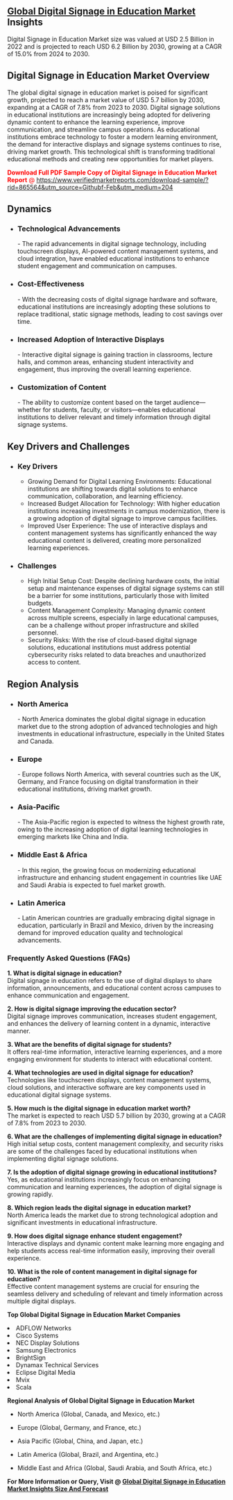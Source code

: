 <h2><a href="https://www.verifiedmarketreports.com/download-sample/?rid=865564&amp;utm_source=Githubf&amp;utm_medium=204" target="_blank">Global Digital Signage in Education Market</a> Insights</h2><p>Digital Signage in Education Market size was valued at USD 2.5 Billion in 2022 and is projected to reach USD 6.2 Billion by 2030, growing at a CAGR of 15.0% from 2024 to 2030.</p><p> <h2>Digital Signage in Education Market Overview</h2> <p>The global digital signage in education market is poised for significant growth, projected to reach a market value of USD 5.7 billion by 2030, expanding at a CAGR of 7.8% from 2023 to 2030. Digital signage solutions in educational institutions are increasingly being adopted for delivering dynamic content to enhance the learning experience, improve communication, and streamline campus operations. As educational institutions embrace technology to foster a modern learning environment, the demand for interactive displays and signage systems continues to rise, driving market growth. This technological shift is transforming traditional educational methods and creating new opportunities for market players.</p> <p><p><span class=""><span style="color: #ff0000;"><strong>Download Full PDF Sample Copy of Digital Signage in Education Market Report</strong> @ </span><a href="https://www.verifiedmarketreports.com/download-sample/?rid=865564&amp;utm_source=Githubf-Feb&amp;utm_medium=204" target="_blank">https://www.verifiedmarketreports.com/download-sample/?rid=865564&amp;utm_source=Githubf-Feb&amp;utm_medium=204</a></span></p></p> <h2>Dynamics</h2> <ul> <li><h3>Technological Advancements</h3> - The rapid advancements in digital signage technology, including touchscreen displays, AI-powered content management systems, and cloud integration, have enabled educational institutions to enhance student engagement and communication on campuses.</li> <li><h3>Cost-Effectiveness</h3> - With the decreasing costs of digital signage hardware and software, educational institutions are increasingly adopting these solutions to replace traditional, static signage methods, leading to cost savings over time.</li> <li><h3>Increased Adoption of Interactive Displays</h3> - Interactive digital signage is gaining traction in classrooms, lecture halls, and common areas, enhancing student interactivity and engagement, thus improving the overall learning experience.</li> <li><h3>Customization of Content</h3> - The ability to customize content based on the target audience—whether for students, faculty, or visitors—enables educational institutions to deliver relevant and timely information through digital signage systems.</li> </ul> <h2>Key Drivers and Challenges</h2> <ul> <li><h3>Key Drivers</h3> <ul> <li>Growing Demand for Digital Learning Environments: Educational institutions are shifting towards digital solutions to enhance communication, collaboration, and learning efficiency.</li> <li>Increased Budget Allocation for Technology: With higher education institutions increasing investments in campus modernization, there is a growing adoption of digital signage to improve campus facilities.</li> <li>Improved User Experience: The use of interactive displays and content management systems has significantly enhanced the way educational content is delivered, creating more personalized learning experiences.</li> </ul> </li> <li><h3>Challenges</h3> <ul> <li>High Initial Setup Cost: Despite declining hardware costs, the initial setup and maintenance expenses of digital signage systems can still be a barrier for some institutions, particularly those with limited budgets.</li> <li>Content Management Complexity: Managing dynamic content across multiple screens, especially in large educational campuses, can be a challenge without proper infrastructure and skilled personnel.</li> <li>Security Risks: With the rise of cloud-based digital signage solutions, educational institutions must address potential cybersecurity risks related to data breaches and unauthorized access to content.</li> </ul> </li> </ul> <h2>Region Analysis</h2> <ul> <li><h3>North America</h3> - North America dominates the global digital signage in education market due to the strong adoption of advanced technologies and high investments in educational infrastructure, especially in the United States and Canada.</li> <li><h3>Europe</h3> - Europe follows North America, with several countries such as the UK, Germany, and France focusing on digital transformation in their educational institutions, driving market growth.</li> <li><h3>Asia-Pacific</h3> - The Asia-Pacific region is expected to witness the highest growth rate, owing to the increasing adoption of digital learning technologies in emerging markets like China and India.</li> <li><h3>Middle East & Africa</h3> - In this region, the growing focus on modernizing educational infrastructure and enhancing student engagement in countries like UAE and Saudi Arabia is expected to fuel market growth.</li> <li><h3>Latin America</h3> - Latin American countries are gradually embracing digital signage in education, particularly in Brazil and Mexico, driven by the increasing demand for improved education quality and technological advancements.</li> </ul> <h3>Frequently Asked Questions (FAQs)</h3> <p><strong>1. What is digital signage in education?</strong><br>Digital signage in education refers to the use of digital displays to share information, announcements, and educational content across campuses to enhance communication and engagement.</p> <p><strong>2. How is digital signage improving the education sector?</strong><br>Digital signage improves communication, increases student engagement, and enhances the delivery of learning content in a dynamic, interactive manner.</p> <p><strong>3. What are the benefits of digital signage for students?</strong><br>It offers real-time information, interactive learning experiences, and a more engaging environment for students to interact with educational content.</p> <p><strong>4. What technologies are used in digital signage for education?</strong><br>Technologies like touchscreen displays, content management systems, cloud solutions, and interactive software are key components used in educational digital signage systems.</p> <p><strong>5. How much is the digital signage in education market worth?</strong><br>The market is expected to reach USD 5.7 billion by 2030, growing at a CAGR of 7.8% from 2023 to 2030.</p> <p><strong>6. What are the challenges of implementing digital signage in education?</strong><br>High initial setup costs, content management complexity, and security risks are some of the challenges faced by educational institutions when implementing digital signage solutions.</p> <p><strong>7. Is the adoption of digital signage growing in educational institutions?</strong><br>Yes, as educational institutions increasingly focus on enhancing communication and learning experiences, the adoption of digital signage is growing rapidly.</p> <p><strong>8. Which region leads the digital signage in education market?</strong><br>North America leads the market due to strong technological adoption and significant investments in educational infrastructure.</p> <p><strong>9. How does digital signage enhance student engagement?</strong><br>Interactive displays and dynamic content make learning more engaging and help students access real-time information easily, improving their overall experience.</p> <p><strong>10. What is the role of content management in digital signage for education?</strong><br>Effective content management systems are crucial for ensuring the seamless delivery and scheduling of relevant and timely information across multiple digital displays.</p> </p><p><strong>Top Global Digital Signage in Education Market Companies</strong></p><div data-test-id=""><p><li>ADFLOW Networks</li><li> Cisco Systems</li><li> NEC Display Solutions</li><li> Samsung Electronics</li><li> BrightSign</li><li> Dynamax Technical Services</li><li> Eclipse Digital Media</li><li> Mvix</li><li> Scala</li></p><div><strong>Regional Analysis of&nbsp;Global Digital Signage in Education Market</strong></div><ul><li dir="ltr"><p dir="ltr">North America&nbsp;(Global, Canada, and Mexico, etc.)</p></li><li dir="ltr"><p dir="ltr">Europe (Global, Germany, and France, etc.)</p></li><li dir="ltr"><p dir="ltr">Asia Pacific&nbsp;(Global, China, and Japan, etc.)</p></li><li dir="ltr"><p dir="ltr">Latin America&nbsp;(Global, Brazil, and Argentina, etc.)</p></li><li dir="ltr">Middle East and Africa&nbsp;(Global, Saudi Arabia, and South Africa, etc.)</li></ul><p><strong>For More Information or Query, Visit @&nbsp;</strong><strong><a href="https://www.verifiedmarketreports.com/product/digital-signage-in-education-market/?utm_source=Githubf&amp;utm_medium=204" target="_blank">Global Digital Signage in Education Market Insights Size And Forecast</a></strong></p></div>
